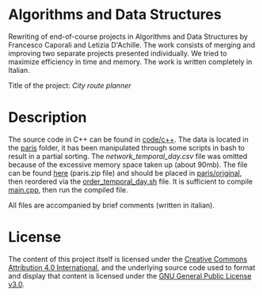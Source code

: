 # Algorithms and Data Structures
<p> Rewriting of end-of-course projects in Algorithms and Data Structures by Francesco Caporali and Letizia D'Achille. The work consists of merging and improving two separate projects presented individually. We tried to maximize efficiency in time and memory. The work is written completely in Italian. <p>

Title of the project: <em>City route planner</em> 
  
# Description
The source code in C++ can be found in [code/c++](https://github.com/letizia-dachille/algorithms_and_data_structures/blob/main/code/c++). The data is located in the [paris](https://github.com/letizia-dachille/algorithms_and_data_structures/blob/main/paris) folder, it has been manipulated through some scripts in bash to result in a partial sorting. The <em>network_temporal_day.csv</em> file was omitted because of the excessive memory space taken up (about 90mb). The file can be found [here](https://zenodo.org/record/1186215#.YoUCjpNByfU) (paris.zip file) and should be placed in [paris/original](https://github.com/letizia-dachille/algorithms_and_data_structures/blob/main/paris/original), then reordered via the [order_temporal_day.sh](https://github.com/letizia-dachille/algorithms_and_data_structures/blob/main/code/bash/order_temporal_day.sh) file.
It is sufficient to compile [main.cpp](https://github.com/letizia-dachille/algorithms_and_data_structures/blob/main/code/c++/main.cpp), then run the compiled file.

All files are accompanied by brief comments (written in italian). <br>
  
# License
The content of this project itself is licensed under the [Creative Commons Attribution 4.0 International](https://creativecommons.org/licenses/by/4.0/), and the underlying source code used to format and display that content is licensed under the [GNU General Public License v3.0](https://github.com/letizia-dachille/algorithms_and_data_structures/blob/main/LICENSE).

